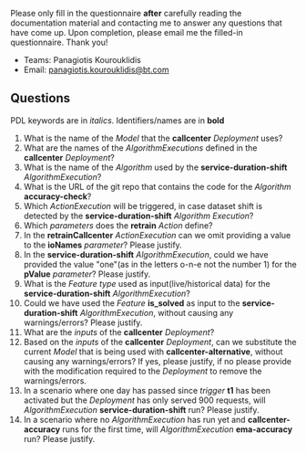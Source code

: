 Please only fill in the questionnaire **after** carefully reading the documentation material and contacting me to answer any questions that have come up. Upon completion, please email me the filled-in questionnaire. Thank you!

- Teams: Panagiotis Kourouklidis
- Email: [panagiotis.kourouklidis@bt.com](mailto:panagiotis.kourouklidis@bt.com)

## Questions

PDL keywords are in _italics_. Identifiers/names are in **bold**

1. What is the name of the _Model_ that the **callcenter** _Deployment_ uses?
1. What are the names of the _AlgorithmExecutions_ defined in the **callcenter** _Deployment_?
1. What is the name of the _Algorithm_ used by the **service-duration-shift** _AlgorithmExecution_?
1. What is the URL of the git repo that contains the code for the _Algorithm_ **accuracy-check**?
1. Which _ActionExecution_ will be triggered, in case dataset shift is detected by the **service-duration-shift** _Algorithm Execution_?
1. Which _parameters_ does the **retrain** _Action_ define?
1. In the **retrainCallcenter** _ActionExecution_ can we omit providing a value to the **ioNames** _parameter_? Please justify.
1. In the **service-duration-shift** _AlgorithmExecution_, could we have provided the value "one"(as in the letters o-n-e not the number 1) for the **pValue** _parameter_? Please justify.
1. What is the _Feature type_ used as input(live/historical data) for the **service-duration-shift** _AlgorithmExecution_?
1. Could we have used the _Feature_ **is_solved** as input to the **service-duration-shift** _AlgorithmExecution_, without causing any warnings/errors? Please justify.
1. What are the _inputs_ of the **callcenter** _Deployment_?
1. Based on the _inputs_ of the **callcenter** _Deployment_, can we substitute the current _Model_ that is being used with **callcenter-alternative**, without causing any warnings/errors? If yes, please justify, if no please provide with the modification required to the _Deployment_ to remove the warnings/errors.
1. In a scenario where one day has passed since _trigger_ **t1** has been activated but the _Deployment_ has only served 900 requests, will _AlgorithmExecution_ **service-duration-shift** run? Please justify.
1. In a scenario where no _AlgorithmExecution_ has run yet and **callcenter-accuracy** runs for the first time, will _AlgorithmExecution_ **ema-accuracy** run? Please justify.